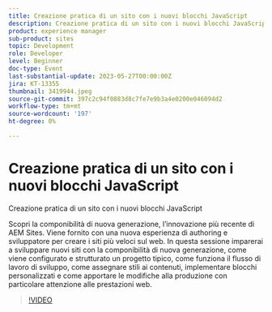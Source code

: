 ```yaml
---
title: Creazione pratica di un sito con i nuovi blocchi JavaScript
description: Creazione pratica di un sito con i nuovi blocchi JavaScriptScopri la componibilità di nuova generazione, l’ultima innovazione di AEM Sites. Viene fornito con una nuova esperienza di authoring e sviluppatore per creare i siti più veloci sul web. In questa sessione imparerai a sviluppare nuovi siti con la componibilità di nuova generazione, come viene configurato e strutturato un progetto tipico, come funziona il flusso di lavoro di sviluppo, come assegnare stili ai contenuti, implementare blocchi personalizzati e come apportare le modifiche alla produzione con particolare attenzione alle prestazioni web.
product: experience manager
sub-product: sites
topic: Development
role: Developer
level: Beginner
doc-type: Event
last-substantial-update: 2023-05-27T00:00:00Z
jira: KT-13355
thumbnail: 3419944.jpeg
source-git-commit: 397c2c94f0883d8c7fe7e9b3a4e0200e046094d2
workflow-type: tm+mt
source-wordcount: '197'
ht-degree: 0%

---
```



# Creazione pratica di un sito con i nuovi blocchi JavaScript

Creazione pratica di un sito con i nuovi blocchi JavaScript

Scopri la componibilità di nuova generazione, l’innovazione più recente di AEM Sites. Viene fornito con una nuova esperienza di authoring e sviluppatore per creare i siti più veloci sul web. In questa sessione imparerai a sviluppare nuovi siti con la componibilità di nuova generazione, come viene configurato e strutturato un progetto tipico, come funziona il flusso di lavoro di sviluppo, come assegnare stili ai contenuti, implementare blocchi personalizzati e come apportare le modifiche alla produzione con particolare attenzione alle prestazioni web.

>[!VIDEO](https://video.tv.adobe.com/v/3419944/?learn=on)
